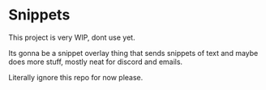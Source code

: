 # Snippets
This project is very WIP, dont use yet.

Its gonna be a snippet overlay thing that sends snippets of text and maybe does more stuff, mostly neat for discord and emails.

Literally ignore this repo for now please.